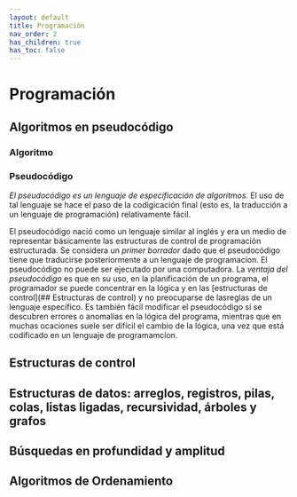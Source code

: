 ```yaml
---
layout: default
title: Programación
nav_order: 2
has_children: true
has_toc: false
---
```



# Programación

## Algoritmos en pseudocódigo
### Algoritmo
### Pseudocódigo
*El pseudocódigo es un lenguaje de especificación de algoritmos.* El uso de tal lenguaje se hace el paso de la codigicación final (esto es, la traducción a un lenguaje de programación) relativamente fácil.

El pseudocódigo nació como un lenguaje similar al inglés y era un medio de representar básicamente las estructuras de control de programación estructurada. Se considera un *primer borrador* dado que el pseudocódigo tiene que traducirse posteriormente a un lenguaje de programacíon. El pseudocódigo no puede ser ejecutado por una computadora. La *ventaja del pseudocódigo* es que en su uso, en la planificación de un programa, el programador se puede concentrar en la lógica y en las [estructuras de control](## Estructuras de control) y no preocuparse de lasreglas de un lenguaje específico. Es también fácil modificar el pseudocódigo si se descubren errores o anomalías en la lógica del programa,  mientras que en muchas ocaciones suele ser difícil el cambio de la lógica, una vez que está codificado en un lenguaje de programamcíon.

## Estructuras  de control

## Estructuras de datos: arreglos, registros, pilas, colas, listas ligadas, recursividad, árboles y grafos

## Búsquedas en profundidad y amplitud

## Algoritmos de Ordenamiento

